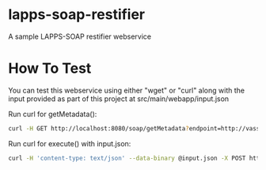 #  lapps-soap-restifier

A sample LAPPS-SOAP restifier webservice

How To Test
===========

You can test this webservice using either "wget" or "curl" along with the input 
provided as part of this project at src/main/webapp/input.json

Run curl for getMetadata():
```bash
curl -H GET http://localhost:8080/soap/getMetadata?endpoint=http://vassar.lappsgrid.org/invoker/anc:stanford.tagger_2.0.0
``` 

Run curl for execute() with input.json:
```bash
curl -H 'content-type: text/json' --data-binary @input.json -X POST http://localhost:8080/soap/execute?endpoint=http://vassar.lappsgrid.org/invoker/anc:stanford.tokenizer_2.0.0
``` 